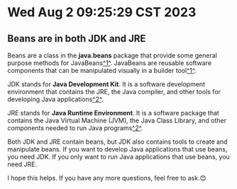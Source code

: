 # Wed Aug 2 09:25:29 CST 2023

## Beans are in both JDK and JRE

[1]: https://docs.oracle.com/en/java/javase/17/docs/api/java.desktop/java/beans/Beans.html "Beans (Java SE 17 & JDK 17) - Oracle"
[2]: https://stackoverflow.com/questions/1906445/what-is-the-difference-between-jdk-and-jre "What is the difference between JDK and JRE? - Stack Overflow"
[3]: https://stackoverflow.com/questions/35689701/adding-jdk-to-netbeans-8-1 "java - Adding JDK to netbeans 8.1 - Stack Overflow"
[4]: https://marketsplash.com/tutorials/java/java-jdk-vs-jre/ "Java Development Kit (JDK) VS Java Runtime Environment (JRE) - MarketSplash"
[5]: https://easycodebook.com/2019/08/download-and-install-java-jdk-and-netbeans-ide/ "Download and Install Java JDK and NetBeans IDE"

Beans are a class in the **java.beans** package that provide some general purpose methods for JavaBeans[^1^][1]. JavaBeans are reusable software components that can be manipulated visually in a builder tool[^1^][1].

JDK stands for **Java Development Kit**. It is a software development environment that contains the JRE, the Java compiler, and other tools for developing Java applications[^2^][2].

JRE stands for **Java Runtime Environment**. It is a software package that contains the Java Virtual Machine (JVM), the Java Class Library, and other components needed to run Java programs[^2^][2].

Both JDK and JRE contain beans, but JDK also contains tools to create and manipulate beans. If you want to develop Java applications that use beans, you need JDK. If you only want to run Java applications that use beans, you need JRE.

I hope this helps. If you have any more questions, feel free to ask.😊
